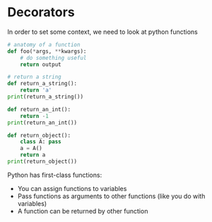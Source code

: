 # Decorators

In order to set some context, we need to look at python functions 
```python
# anatomy of a function
def foo(*args, **kwargs):
    # do something useful
    return output

# return a string
def return_a_string():
    return 'a'
print(return_a_string())

def return_an_int():
    return -1 
print(return_an_int())

def return_object():
	class A: pass
	a = A()
	return a
print(return_object())
```
Python has first-class functions:
- You can assign functions to variables
- Pass functions as arguments to other functions (like you do with variables)
- A function can be returned by other function


